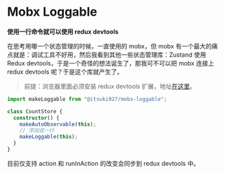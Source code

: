 # Mobx Loggable

**使用一行命令就可以使用 redux devtools**

在思考用哪一个状态管理的时候，一直使用的 mobx，但 mobx 有一个最大的痛点就是：调试工具不好用，然后我看到其他一些状态管理库：Zustand 使用 Redux devtools，于是一个奇怪的想法诞生了，那我可不可以把 mobx 连接上 redux devtools 呢？于是这个库就产生了。

> 前提：浏览器里面必须安装 redux devtools 扩展，地址[在这里](https://chromewebstore.google.com/detail/redux-devtools/lmhkpmbekcpmknklioeibfkpmmfibljd)。

```typescript
import makeLoggable from "@itsuki927/mobx-loggable";

class CountStore {
  constructor() {
    makeAutoObservable(this);
    // 添加这一行
    makeLoggable(this);
  }
}
```

目前仅支持 action 和 runInAction 的改变会同步到 redux devtools 中。
